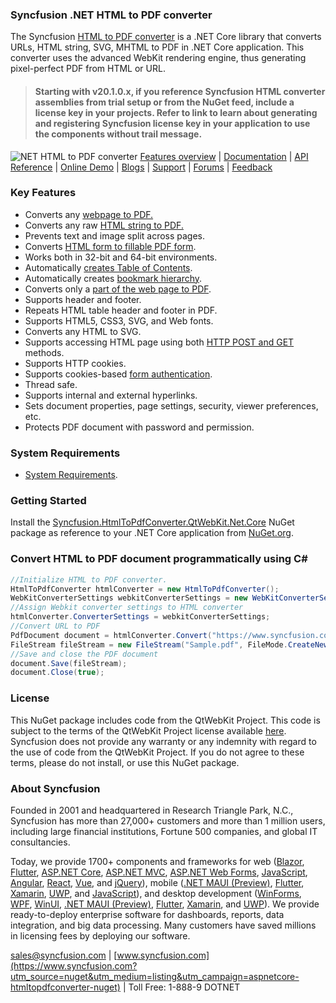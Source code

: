 ### Syncfusion .NET HTML to PDF converter

The Syncfusion [HTML to PDF converter](https://www.syncfusion.com/pdf-framework/net/html-to-pdf?utm_source=nuget&utm_medium=listing&utm_campaign=aspnetcore-htmltopdfconverter-nuget) is a .NET Core library that converts URLs, HTML string, SVG, MHTML to PDF in .NET Core application. This converter uses the advanced WebKit rendering engine, thus generating pixel-perfect PDF from HTML or URL.

> #### Starting with v20.1.0.x, if you reference Syncfusion HTML converter assemblies from trial setup or from the NuGet feed, include a license key in your projects. Refer to link to learn about generating and registering Syncfusion license key in your application to use the components without trail message.

![NET HTML to PDF converter](https://cdn.syncfusion.com/nuget-readme/fileformats/net-html-to-pdf.png)
[Features overview](https://www.syncfusion.com/pdf-framework/net/html-to-pdf?utm_source=nuget&utm_medium=listing&utm_campaign=aspnetcore-htmltopdfconverter-nuget) | [Documentation](https://help.syncfusion.com/file-formats/pdf/converting-html-to-pdf?utm_source=nuget&utm_medium=listing&utm_campaign=aspnetcore-htmltopdfconverter-nuget) | [API Reference](https://help.syncfusion.com/cr/file-formats/Syncfusion.Pdf.HtmlToPdf.html?utm_source=nuget&utm_medium=listing&utm_campaign=aspnetcore-htmltopdfconverter-nuget) | [Online Demo](https://ej2.syncfusion.com/aspnetcore/PDF/HtmltoPDF#/bootstrap5) | [Blogs](https://www.syncfusion.com/blogs/?s=html+to+pdf) | [Support](https://support.syncfusion.com/support/tickets/create?utm_source=nuget&utm_medium=listing&utm_campaign=aspnetcore-htmltopdfconverter-nuget) | [Forums](https://www.syncfusion.com/forums?utm_source=nuget&utm_medium=listing&utm_campaign=aspnetcore-htmltopdfconverter-nuget) | [Feedback](https://www.syncfusion.com/feedback/wpf?utm_source=nuget&utm_medium=listing&utm_campaign=aspnetcore-htmltopdfconverter-nuget)

### Key Features

* Converts any [webpage to PDF.](https://help.syncfusion.com/file-formats/pdf/convert-html-to-pdf/webkit#url-to-pdf?utm_source=nuget&utm_medium=listing&utm_campaign=aspnetcore-htmltopdfconverter-nuget)
* Converts any raw [HTML string to PDF.](https://help.syncfusion.com/file-formats/pdf/convert-html-to-pdf/webkit#html-string-to-pdf?utm_source=nuget&utm_medium=listing&utm_campaign=aspnetcore-htmltopdfconverter-nuget)
* Prevents text and image split across pages.
* Converts [HTML form to fillable PDF form](https://help.syncfusion.com/file-formats/pdf/convert-html-to-pdf/webkit#html-form-to-pdf-form?utm_source=nuget&utm_medium=listing&utm_campaign=aspnetcore-htmltopdfconverter-nuget).
* Works both in 32-bit and 64-bit environments.
* Automatically [creates Table of Contents](https://help.syncfusion.com/file-formats/pdf/convert-html-to-pdf/webkit#table-of-contents?utm_source=nuget&utm_medium=listing&utm_campaign=aspnetcore-htmltopdfconverter-nuget).
* Automatically creates [bookmark hierarchy](https://help.syncfusion.com/file-formats/pdf/convert-html-to-pdf/webkit#bookmarks?utm_source=nuget&utm_medium=listing&utm_campaign=aspnetcore-htmltopdfconverter-nuget).
* Converts only a [part of the web page to PDF](https://help.syncfusion.com/file-formats/pdf/convert-html-to-pdf/webkit#partial-webpage-to-pdf?utm_source=nuget&utm_medium=listing&utm_campaign=aspnetcore-htmltopdfconverter-nuget).
* Supports header and footer.
* Repeats HTML table header and footer in PDF.
* Supports HTML5, CSS3, SVG, and Web fonts.
* Converts any HTML to SVG.
* Supports accessing HTML page using both [HTTP POST and GET](https://help.syncfusion.com/file-formats/pdf/convert-html-to-pdf/webkit#http-get-and-post?utm_source=nuget&utm_medium=listing&utm_campaign=aspnetcore-htmltopdfconverter-nuget) methods.
* Supports HTTP cookies.
* Supports cookies-based [form authentication](https://help.syncfusion.com/file-formats/pdf/convert-html-to-pdf/webkit#form-authentication?utm_source=nuget&utm_medium=listing&utm_campaign=aspnetcore-htmltopdfconverter-nuget).
* Thread safe.
* Supports internal and external hyperlinks.
* Sets document properties, page settings, security, viewer preferences, etc.
* Protects PDF document with password and permission.

### System Requirements

* [System Requirements](https://help.syncfusion.com/file-formats/installation-and-upgrade/system-requirements?utm_source=nuget&utm_medium=listing&utm_campaign=aspnetcore-htmltopdfconverter-nuget).

### Getting Started

Install the [Syncfusion.HtmlToPdfConverter.QtWebKit.Net.Core](https://www.nuget.org/packages/Syncfusion.HtmlToPdfConverter.QtWebKit.Net.Core?utm_source=nuget&utm_medium=listing&utm_campaign=aspnetcore-htmltopdfconverter-nuget) NuGet package as reference to your .NET Core application from [NuGet.org](https://www.nuget.org/).

### Convert HTML to PDF document programmatically using C#

```csharp
//Initialize HTML to PDF converter.
HtmlToPdfConverter htmlConverter = new HtmlToPdfConverter();
WebKitConverterSettings webkitConverterSettings = new WebKitConverterSettings();
//Assign Webkit converter settings to HTML converter
htmlConverter.ConverterSettings = webkitConverterSettings;
//Convert URL to PDF
PdfDocument document = htmlConverter.Convert("https://www.syncfusion.com");
FileStream fileStream = new FileStream("Sample.pdf", FileMode.CreateNew, FileAccess.ReadWrite);
//Save and close the PDF document 
document.Save(fileStream);
document.Close(true);
```

### License

This NuGet package includes code from the QtWebKit Project. This code is subject to the terms of the QtWebKit Project license available [here](https://doc.qt.io/archives/qt-5.5/licenses.html#webkit-used-by-the-qtwebkit-module). Syncfusion does not provide any warranty or any indemnity with regard to the use of code from the QtWebKit Project. If you do not agree to these terms, please do not install, or use this NuGet package.

### About Syncfusion

Founded in 2001 and headquartered in Research Triangle Park, N.C., Syncfusion has more than 27,000+ customers and more than 1 million users, including large financial institutions, Fortune 500 companies, and global IT consultancies.
 
Today, we provide 1700+ components and frameworks for web ([Blazor](https://www.syncfusion.com/blazor-components?utm_source=nuget&utm_medium=listing&utm_campaign=aspnetcore-htmltopdfconverter-nuget), [Flutter](https://www.syncfusion.com/flutter-widgets?utm_source=nuget&utm_medium=listing&utm_campaign=aspnetcore-htmltopdfconverter-nuget), [ASP.NET Core](https://www.syncfusion.com/aspnet-core-ui-controls?utm_source=nuget&utm_medium=listing&utm_campaign=aspnetcore-htmltopdfconverter-nuget), [ASP.NET MVC](https://www.syncfusion.com/aspnet-mvc-ui-controls?utm_source=nuget&utm_medium=listing&utm_campaign=aspnetcore-htmltopdfconverter-nuget), [ASP.NET Web Forms](https://www.syncfusion.com/jquery/aspnet-webforms-ui-controls?utm_source=nuget&utm_medium=listing&utm_campaign=aspnetcore-htmltopdfconverter-nuget), [JavaScript](https://www.syncfusion.com/javascript-ui-controls?utm_source=nuget&utm_medium=listing&utm_campaign=aspnetcore-htmltopdfconverter-nuget), [Angular](https://www.syncfusion.com/angular-ui-components?utm_source=nuget&utm_medium=listing&utm_campaign=aspnetcore-htmltopdfconverter-nuget), [React](https://www.syncfusion.com/react-ui-components?utm_source=nuget&utm_medium=listing&utm_campaign=aspnetcore-htmltopdfconverter-nuget), [Vue](https://www.syncfusion.com/vue-ui-components?utm_source=nuget&utm_medium=listing&utm_campaign=aspnetcore-htmltopdfconverter-nuget), and [jQuery](https://www.syncfusion.com/jquery-ui-widgets?utm_source=nuget&utm_medium=listing&utm_campaign=aspnetcore-htmltopdfconverter-nuget)), mobile ([.NET MAUI (Preview)](https://www.syncfusion.com/maui-controls?utm_source=nuget&utm_medium=listing&utm_campaign=aspnetcore-htmltopdfconverter-nuget), [Flutter](https://www.syncfusion.com/flutter-widgets?utm_source=nuget&utm_medium=listing&utm_campaign=aspnetcore-htmltopdfconverter-nuget), [Xamarin](https://www.syncfusion.com/xamarin-ui-controls?utm_source=nuget&utm_medium=listing&utm_campaign=aspnetcore-htmltopdfconverter-nuget), [UWP](https://www.syncfusion.com/uwp-ui-controls?utm_source=nuget&utm_medium=listing&utm_campaign=aspnetcore-htmltopdfconverter-nuget), and [JavaScript](https://www.syncfusion.com/javascript-ui-controls?utm_source=nuget&utm_medium=listing&utm_campaign=aspnetcore-htmltopdfconverter-nuget)), and desktop development ([WinForms](https://www.syncfusion.com/winforms-ui-controls?utm_source=nuget&utm_medium=listing&utm_campaign=aspnetcore-htmltopdfconverter-nuget), [WPF](https://www.syncfusion.com/wpf-controls?utm_source=nuget&utm_medium=listing&utm_campaign=aspnetcore-htmltopdfconverter-nuget), [WinUI](https://www.syncfusion.com/winui-controls?utm_source=nuget&utm_medium=listing&utm_campaign=aspnetcore-htmltopdfconverter-nuget), [.NET MAUI (Preview)](https://www.syncfusion.com/maui-controls?utm_source=nuget&utm_medium=listing&utm_campaign=aspnetcore-htmltopdfconverter-nuget), [Flutter](https://www.syncfusion.com/flutter-widgets?utm_source=nuget&utm_medium=listing&utm_campaign=aspnetcore-htmltopdfconverter-nuget), [Xamarin](https://www.syncfusion.com/xamarin-ui-controls?utm_source=nuget&utm_medium=listing&utm_campaign=aspnetcore-htmltopdfconverter-nuget), and [UWP](https://www.syncfusion.com/uwp-ui-controls?utm_source=nuget&utm_medium=listing&utm_campaign=aspnetcore-htmltopdfconverter-nuget)). We provide ready-to-deploy enterprise software for dashboards, reports, data integration, and big data processing. Many customers have saved millions in licensing fees by deploying our software.

[sales@syncfusion.com](mailto:sales@syncfusion.com?Subject=Syncfusion%20HTMLConverter%20-%20NuGet) | [www.syncfusion.com](https://www.syncfusion.com?utm_source=nuget&utm_medium=listing&utm_campaign=aspnetcore-htmltopdfconverter-nuget) | Toll Free: 1-888-9 DOTNET

